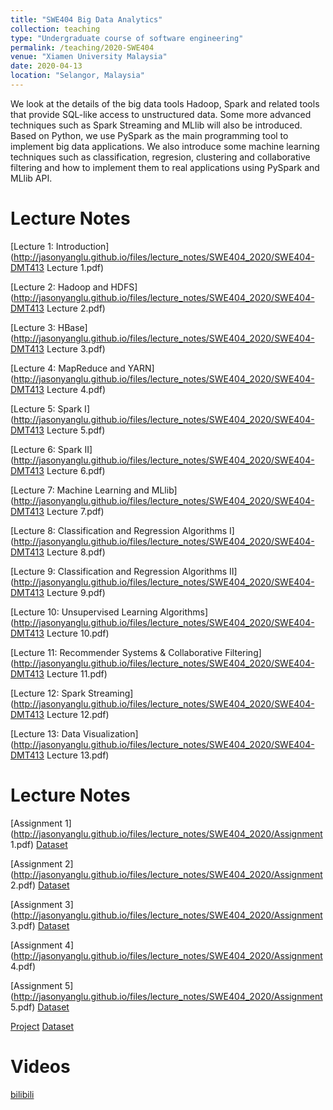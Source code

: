 ```yaml
---
title: "SWE404 Big Data Analytics"
collection: teaching
type: "Undergraduate course of software engineering"
permalink: /teaching/2020-SWE404
venue: "Xiamen University Malaysia"
date: 2020-04-13
location: "Selangor, Malaysia"
---
```


We look at the details of the big data tools Hadoop, Spark and related tools that provide SQL-like access to unstructured data. Some more advanced techniques such as Spark Streaming and MLlib will also be introduced. Based on Python, we use PySpark as the main programming tool to implement big data applications. We also introduce some machine learning techniques such as classification, regresion, clustering and collaborative filtering and how to implement them to real applications using PySpark and MLlib API.

Lecture Notes
======
[Lecture 1: Introduction](http://jasonyanglu.github.io/files/lecture_notes/SWE404_2020/SWE404-DMT413 Lecture 1.pdf)

[Lecture 2: Hadoop and HDFS](http://jasonyanglu.github.io/files/lecture_notes/SWE404_2020/SWE404-DMT413 Lecture 2.pdf)

[Lecture 3: HBase](http://jasonyanglu.github.io/files/lecture_notes/SWE404_2020/SWE404-DMT413 Lecture 3.pdf)

[Lecture 4: MapReduce and YARN](http://jasonyanglu.github.io/files/lecture_notes/SWE404_2020/SWE404-DMT413 Lecture 4.pdf)

[Lecture 5: Spark I](http://jasonyanglu.github.io/files/lecture_notes/SWE404_2020/SWE404-DMT413 Lecture 5.pdf)

[Lecture 6: Spark II](http://jasonyanglu.github.io/files/lecture_notes/SWE404_2020/SWE404-DMT413 Lecture 6.pdf)

[Lecture 7: Machine Learning and MLlib](http://jasonyanglu.github.io/files/lecture_notes/SWE404_2020/SWE404-DMT413 Lecture 7.pdf)

[Lecture 8: Classification and Regression Algorithms I](http://jasonyanglu.github.io/files/lecture_notes/SWE404_2020/SWE404-DMT413 Lecture 8.pdf)

[Lecture 9: Classification and Regression Algorithms II](http://jasonyanglu.github.io/files/lecture_notes/SWE404_2020/SWE404-DMT413 Lecture 9.pdf)

[Lecture 10: Unsupervised Learning Algorithms](http://jasonyanglu.github.io/files/lecture_notes/SWE404_2020/SWE404-DMT413 Lecture 10.pdf)

[Lecture 11: Recommender Systems & Collaborative Filtering](http://jasonyanglu.github.io/files/lecture_notes/SWE404_2020/SWE404-DMT413 Lecture 11.pdf)

[Lecture 12: Spark Streaming](http://jasonyanglu.github.io/files/lecture_notes/SWE404_2020/SWE404-DMT413 Lecture 12.pdf)

[Lecture 13: Data Visualization](http://jasonyanglu.github.io/files/lecture_notes/SWE404_2020/SWE404-DMT413 Lecture 13.pdf)

# Lecture Notes
[Assignment 1](http://jasonyanglu.github.io/files/lecture_notes/SWE404_2020/Assignment  1.pdf)	[Dataset](http://jasonyanglu.github.io/files/lecture_notes/SWE404_2020/Trump_Tweet)

[Assignment 2](http://jasonyanglu.github.io/files/lecture_notes/SWE404_2020/Assignment  2.pdf)	[Dataset](http://jasonyanglu.github.io/files/lecture_notes/SWE404_2020/stock_prices.csv)

[Assignment 3](http://jasonyanglu.github.io/files/lecture_notes/SWE404_2020/Assignment  3.pdf)	[Dataset](http://jasonyanglu.github.io/files/lecture_notes/SWE404_2020/adult.zip)

[Assignment 4](http://jasonyanglu.github.io/files/lecture_notes/SWE404_2020/Assignment  4.pdf)

[Assignment 5](http://jasonyanglu.github.io/files/lecture_notes/SWE404_2020/Assignment  5.pdf)	[Dataset](http://jasonyanglu.github.io/files/lecture_notes/SWE404_2020/hw3-nces-ed-attainment.csv)

[Project](http://jasonyanglu.github.io/files/lecture_notes/SWE404_2020/Project.pdf)	[Dataset](https://www.kaggle.com/rounakbanik/the-movies-dataset)

Videos
======

[bilibili](https://www.bilibili.com/video/BV1WK4y1t7yb/)
